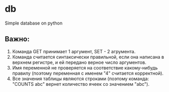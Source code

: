# db
Simple database on python

## Важно:
1. Команда GET принимает 1 аргумент, SET - 2 агрумента.
2. Команда считается синтаксически правильной, если она написана в верхнем регистре, и ей передано верное число аргументов.
3. Имя переменной не проверяется на соответствие какому-нибудь правилу (поэтому переменная с именем "4" считается корректной).
4. Все значения таблицы являются строками (поэтому команда: "COUNTS abc" вернет количество ячеек со значением "abc").
